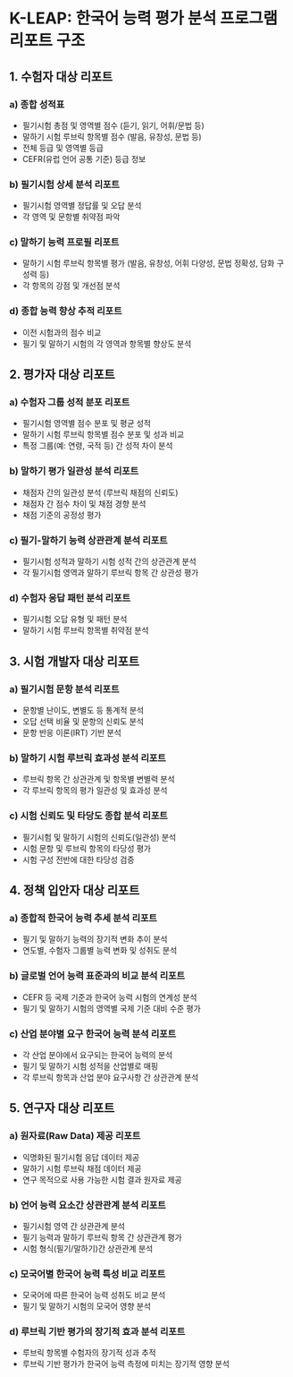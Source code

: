 # K-LEAP: 한국어 능력 평가 분석 프로그램 리포트 구조

## 1. 수험자 대상 리포트

### a) 종합 성적표
- 필기시험 총점 및 영역별 점수 (듣기, 읽기, 어휘/문법 등)
- 말하기 시험 루브릭 항목별 점수 (발음, 유창성, 문법 등)
- 전체 등급 및 영역별 등급
- CEFR(유럽 언어 공통 기준) 등급 정보

### b) 필기시험 상세 분석 리포트
- 필기시험 영역별 정답률 및 오답 분석
- 각 영역 및 문항별 취약점 파악

### c) 말하기 능력 프로필 리포트
- 말하기 시험 루브릭 항목별 평가 (발음, 유창성, 어휘 다양성, 문법 정확성, 담화 구성력 등)
- 각 항목의 강점 및 개선점 분석

### d) 종합 능력 향상 추적 리포트
- 이전 시험과의 점수 비교
- 필기 및 말하기 시험의 각 영역과 항목별 향상도 분석

## 2. 평가자 대상 리포트

### a) 수험자 그룹 성적 분포 리포트
- 필기시험 영역별 점수 분포 및 평균 성적
- 말하기 시험 루브릭 항목별 점수 분포 및 성과 비교
- 특정 그룹(예: 연령, 국적 등) 간 성적 차이 분석

### b) 말하기 평가 일관성 분석 리포트
- 채점자 간의 일관성 분석 (루브릭 채점의 신뢰도)
- 채점자 간 점수 차이 및 채점 경향 분석
- 채점 기준의 공정성 평가

### c) 필기-말하기 능력 상관관계 분석 리포트
- 필기시험 성적과 말하기 시험 성적 간의 상관관계 분석
- 각 필기시험 영역과 말하기 루브릭 항목 간 상관성 평가

### d) 수험자 응답 패턴 분석 리포트
- 필기시험 오답 유형 및 패턴 분석
- 말하기 시험 루브릭 항목별 취약점 분석

## 3. 시험 개발자 대상 리포트

### a) 필기시험 문항 분석 리포트
- 문항별 난이도, 변별도 등 통계적 분석
- 오답 선택 비율 및 문항의 신뢰도 분석
- 문항 반응 이론(IRT) 기반 분석

### b) 말하기 시험 루브릭 효과성 분석 리포트
- 루브릭 항목 간 상관관계 및 항목별 변별력 분석
- 각 루브릭 항목의 평가 일관성 및 효과성 분석

### c) 시험 신뢰도 및 타당도 종합 분석 리포트
- 필기시험 및 말하기 시험의 신뢰도(일관성) 분석
- 시험 문항 및 루브릭 항목의 타당성 평가
- 시험 구성 전반에 대한 타당성 검증

## 4. 정책 입안자 대상 리포트

### a) 종합적 한국어 능력 추세 분석 리포트
- 필기 및 말하기 능력의 장기적 변화 추이 분석
- 연도별, 수험자 그룹별 능력 변화 및 성취도 분석

### b) 글로벌 언어 능력 표준과의 비교 분석 리포트
- CEFR 등 국제 기준과 한국어 능력 시험의 연계성 분석
- 필기 및 말하기 시험의 영역별 국제 기준 대비 수준 평가

### c) 산업 분야별 요구 한국어 능력 분석 리포트
- 각 산업 분야에서 요구되는 한국어 능력의 분석
- 필기 및 말하기 시험 성적을 산업별로 매핑
- 각 루브릭 항목과 산업 분야 요구사항 간 상관관계 분석

## 5. 연구자 대상 리포트

### a) 원자료(Raw Data) 제공 리포트
- 익명화된 필기시험 응답 데이터 제공
- 말하기 시험 루브릭 채점 데이터 제공
- 연구 목적으로 사용 가능한 시험 결과 원자료 제공

### b) 언어 능력 요소간 상관관계 분석 리포트
- 필기시험 영역 간 상관관계 분석
- 필기 능력과 말하기 루브릭 항목 간 상관관계 평가
- 시험 형식(필기/말하기)간 상관관계 분석

### c) 모국어별 한국어 능력 특성 비교 리포트
- 모국어에 따른 한국어 능력 성취도 비교 분석
- 필기 및 말하기 시험의 모국어 영향 분석

### d) 루브릭 기반 평가의 장기적 효과 분석 리포트
- 루브릭 항목별 수험자의 장기적 성과 추적
- 루브릭 기반 평가가 한국어 능력 측정에 미치는 장기적 영향 분석